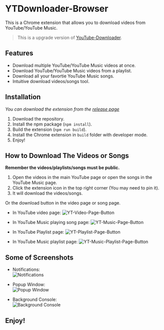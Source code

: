 # YTDownloader-Browser

This is a Chrome extension that allows you to download videos from YouTube/YouTube Music.

> This is a upgrade version of [YouTube-Downloader](https://github.com/000hen/YouTube-Downloader).

## Features

 * Download multiple YouTube/YouTube Music videos at once.
 * Download YouTube/YouTube Music videos from a playlist.
 * Download all your favortie YouTube Music songs.
 * Intuitive download videos/songs tool.

## Installation

_You can download the extension from the [release page](https://github.com/000hen/YouTube-Downloader/releases/latest)_

 1. Download the repository.
 2. Install the npm package (`npm install`).
 3. Build the extension (`npm run build`).
 4. Install the Chrome extension in `build` folder with developer mode.
 5. Enjoy!

## How to Download The Videos or Songs

**Remember the videos/playlists/songs must be public.**

 1. Open the videos in the main YouTube page or open the songs in the YouTube Music page.
 2. Click the extension icon in the top right corner (You may need to pin it).
 3. It will download the videos/songs.

Or the download button in the video page or song page.
 
 * In YouTube video page:
 ![YT-Video-Page-Button](https://cdn.discordapp.com/attachments/698551378745884835/916841755490545744/unknown.png)

 * In YouTube Music playing song page:
 ![YT-Music-Page-Button](https://cdn.discordapp.com/attachments/698551378745884835/916842535563956244/unknown.png)

 * In YouTube Playlist page:
 ![YT-Playlist-Page-Button](https://cdn.discordapp.com/attachments/698551378745884835/916842441536053248/unknown.png)

 * In YouTube Music playlist page:
 ![YT-Music-Playlist-Page-Button](https://cdn.discordapp.com/attachments/698551378745884835/916842636751556608/unknown.png)

## Some of Screenshots

 * Notifications:  
 ![Notifications](https://cdn.discordapp.com/attachments/698551378745884835/951779185557377054/unknown.png)

 * Popup Window:  
 ![Popup Window](https://cdn.discordapp.com/attachments/698551378745884835/951785505090064414/unknown.png)

 * Background Console:  
 ![Background Console](https://cdn.discordapp.com/attachments/698551378745884835/951785721969147924/unknown.png)

## Enjoy!